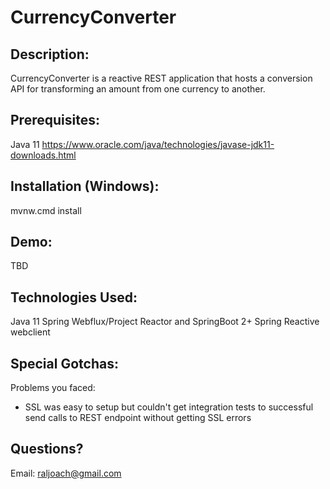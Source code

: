 # CurrencyConverter

Description:
-------------
CurrencyConverter is a reactive REST application that hosts a conversion API for 
transforming an amount from one currency to another.

Prerequisites:
--------------
Java 11 https://www.oracle.com/java/technologies/javase-jdk11-downloads.html

Installation (Windows):
-----------------------
mvnw.cmd install


Demo:
-----
TBD

Technologies Used:
--------------------
Java 11
Spring Webflux/Project Reactor and SpringBoot 2+
Spring Reactive webclient

Special Gotchas:
----------------
Problems you faced:
* SSL was easy to setup but couldn't get integration tests to successful send calls to REST endpoint without getting SSL errors

Questions?
-----------
Email: raljoach@gmail.com

